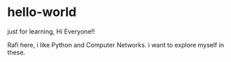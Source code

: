 # hello-world
just for learning,
Hi Everyone!!

Rafi here, i like Python and Computer Networks.
i want to explore myself in these.
